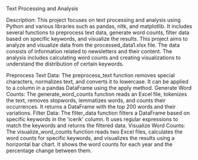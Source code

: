Text Processing and Analysis

Description:
This project focuses on text processing and analysis using Python and various libraries such as pandas, nltk, and matplotlib. It includes several functions to preprocess text data, generate word counts, filter data based on specific keywords, and visualize the results. This project aims to analyze and visualize data from the processed_data1.xlsx file. The data consists of information related to newsletters and their content. The analysis includes calculating word counts and creating visualizations to understand the distribution of certain keywords.

Preprocess Text Data: The preprocess_text function removes special characters, normalizes text, and converts it to lowercase. It can be applied to a column in a pandas DataFrame using the apply method.
Generate Word Counts: The generate_word_counts function reads an Excel file, tokenizes the text, removes stopwords, lemmatizes words, and counts their occurrences. It returns a DataFrame with the top 200 words and their variations.
Filter Data: The filter_data function filters a DataFrame based on specific keywords in the 'icerik' column. It uses regular expressions to match the keywords and returns the filtered data.
Visualize Word Counts: The visualize_word_counts function reads two Excel files, calculates the word counts for specific keywords, and visualizes the results using a horizontal bar chart. It shows the word counts for each year and the percentage change between them.
